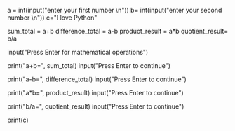 

a = int(input("enter your first number \n"))
b= int(input("enter your second number \n"))
c="I love Python"

sum_total = a+b
difference_total = a-b
product_result = a*b
quotient_result= b/a

input("Press Enter for mathematical operations")


print("a+b=", sum_total)
input("Press Enter to continue")

print("a-b=", difference_total)
input("Press Enter to continue")

print("a*b=", product_result)
input("Press Enter to continue")

print("b/a=", quotient_result)
input("Press Enter to continue")

print(c)

